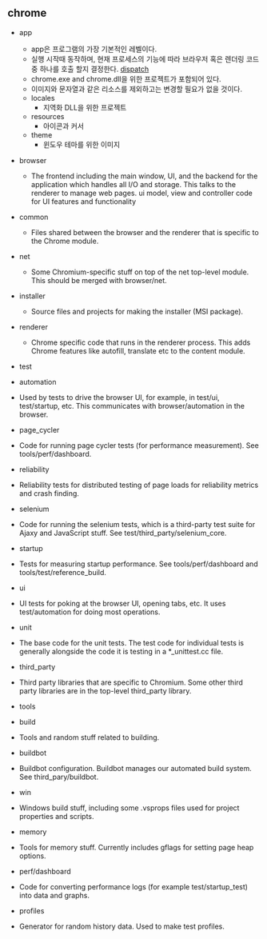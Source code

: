 ## chrome
* app
  * app은 프로그램의 가장 기본적인 레벨이다.
  * 실행 시작때 동작하며, 현재 프로세스의 기능에 따라 브라우저 혹은 렌더링 코드 중 하나를 호출 할지 결정한다. [dispatch](https://feco.tistory.com/86) 
  * chrome.exe and chrome.dll을 위한 프로젝트가 포함되어 있다.
  * 이미지와 문자열과 같은 리소스를 제외하고는 변경할 필요가 없을 것이다.
  * locales
    * 지역화 DLL을 위한 프로젝트
  * resources
    * 아이콘과 커서
  * theme
    * 윈도우 테마를 위한 이미지
* browser
   * The frontend including the main window, UI, and the backend for the application which handles all I/O and storage. This talks to the renderer to manage web pages. ui model, view and controller code for UI features and functionality
* common
  * Files shared between the browser and the renderer that is specific to the Chrome module.
* net
  * Some Chromium-specific stuff on top of the net top-level module. This should be merged with browser/net.
* installer
  * Source files and projects for making the installer (MSI package).
* renderer
  * Chrome specific code that runs in the renderer process.  This adds Chrome features like autofill, translate etc to the content module.
  
* test
 * automation
  * Used by tests to drive the browser UI, for example, in test/ui, test/startup, etc. This communicates with browser/automation in the browser.
 * page_cycler
  * Code for running page cycler tests (for performance measurement). See tools/perf/dashboard.
 * reliability
  * Reliability tests for distributed testing of page loads for reliability metrics and crash finding.
 * selenium
  * Code for running the selenium tests, which is a third-party test suite for Ajaxy and JavaScript stuff. See test/third_party/selenium_core.
 * startup
  * Tests for measuring startup performance. See tools/perf/dashboard and tools/test/reference_build.
 * ui
  * UI tests for poking at the browser UI, opening tabs, etc. It uses test/automation for doing most operations.
 * unit
  * The base code for the unit tests. The test code for individual tests is generally alongside the code it is testing in a *_unittest.cc file.
* third_party
 * Third party libraries that are specific to Chromium. Some other third party libraries are in the top-level third_party library.
* tools
 * build
  * Tools and random stuff related to building.
 * buildbot
  * Buildbot configuration. Buildbot manages our automated build system. See third_pary/buildbot.
 * win
  * Windows build stuff, including some .vsprops files used for project properties and scripts.
 * memory
  * Tools for memory stuff. Currently includes gflags for setting page heap options.
 * perf/dashboard
  * Code for converting performance logs (for example test/startup_test) into data and graphs.
 * profiles
  * Generator for random history data. Used to make test profiles.
